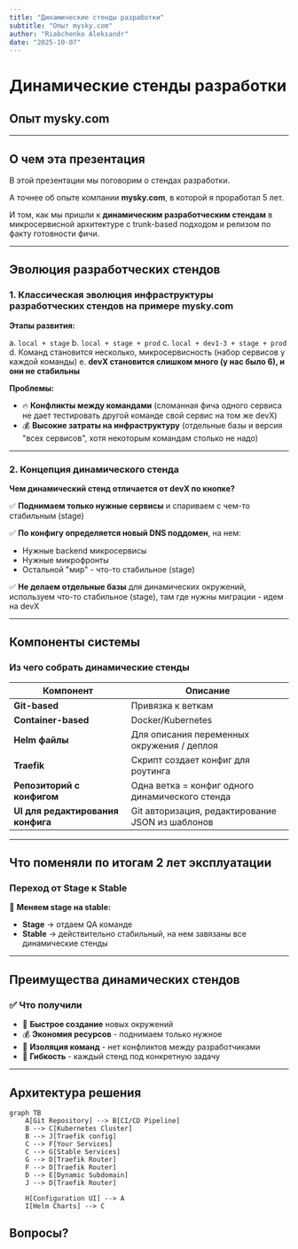 ```yaml
---
title: "Динамические стенды разработки"
subtitle: "Опыт mysky.com"
author: "Riabchenko Aleksandr"
date: "2025-10-07"
---
```


# Динамические стенды разработки
## Опыт mysky.com

---

## О чем эта презентация

В этой презентации мы поговорим о стендах разработки.

А точнее об опыте компании **mysky.com**, в которой я проработал 5 лет.

И том, как мы пришли к **динамическим разработческим стендам** в микросервисной архитектуре с trunk-based подходом и релизом по факту готовности фичи.

---

## Эволюция разработческих стендов

### 1. Классическая эволюция инфраструктуры разработческих стендов на примере mysky.com

**Этапы развития:**

a. `local + stage`
b. `local + stage + prod`
c. `local + dev1-3 + stage + prod`
d. Команд становится несколько, микросервисность (набор сервисов у каждой команды)
e. **devX становится слишком много (у нас было 6), и они не стабильны**

**Проблемы:**
- 🔥 **Конфликты между командами** (сломанная фича одного сервиса не дает тестировать другой команде свой сервис на том же devX)
- 💰 **Высокие затраты на инфраструктуру** (отдельные базы и версия "всех сервисов", хотя некоторым командам столько не надо)

---

### 2. Концепция динамического стенда

**Чем динамический стенд отличается от devX по кнопке?**

✅ **Поднимаем только нужные сервисы** и спариваем с чем-то стабильным (stage)

✅ **По конфигу определяется новый DNS поддомен**, на нем:
- Нужные backend микросервисы
- Нужные микрофронты 
- Остальной "мир" - что-то стабильное (stage)

✅ **Не делаем отдельные базы** для динамических окружений, используем что-то стабильное (stage), там где нужны миграции - идем на devX

---

## Компоненты системы

### Из чего собрать динамические стенды

| Компонент | Описание |
|-----------|----------|
| **Git-based** | Привязка к веткам |
| **Container-based** | Docker/Kubernetes |
| **Helm файлы** | Для описания переменных окружения / деплоя |
| **Traefik** | Скрипт создает конфиг для роутинга |
| **Репозиторий с конфигом** | Одна ветка = конфиг одного динамического стенда |
| **UI для редактирования конфига** | Git авторизация, редактирование JSON из шаблонов |

---

## Что поменяли по итогам 2 лет эксплуатации

### Переход от Stage к Stable

🔄 **Меняем stage на stable:**

- **Stage** → отдаем QA команде
- **Stable** → действительно стабильный, на нем завязаны все динамические стенды

---

## Преимущества динамических стендов

### ✅ Что получили

- 🚀 **Быстрое создание** новых окружений
- 💰 **Экономия ресурсов** - поднимаем только нужное
- 🔧 **Изоляция команд** - нет конфликтов между разработчиками
- 🎯 **Гибкость** - каждый стенд под конкретную задачу

---

## Архитектура решения

```mermaid
graph TB
    A[Git Repository] --> B[CI/CD Pipeline]
    B --> C[Kubernetes Cluster]
    B --> J[Traefik config]
    C --> F[Your Services]
    C --> G[Stable Services]
    G --> D[Traefik Router]
    F --> D[Traefik Router]
    D --> E[Dynamic Subdomain]
    J --> D[Traefik Router]
    
    H[Configuration UI] --> A
    I[Helm Charts] --> C
```

## Вопросы?
